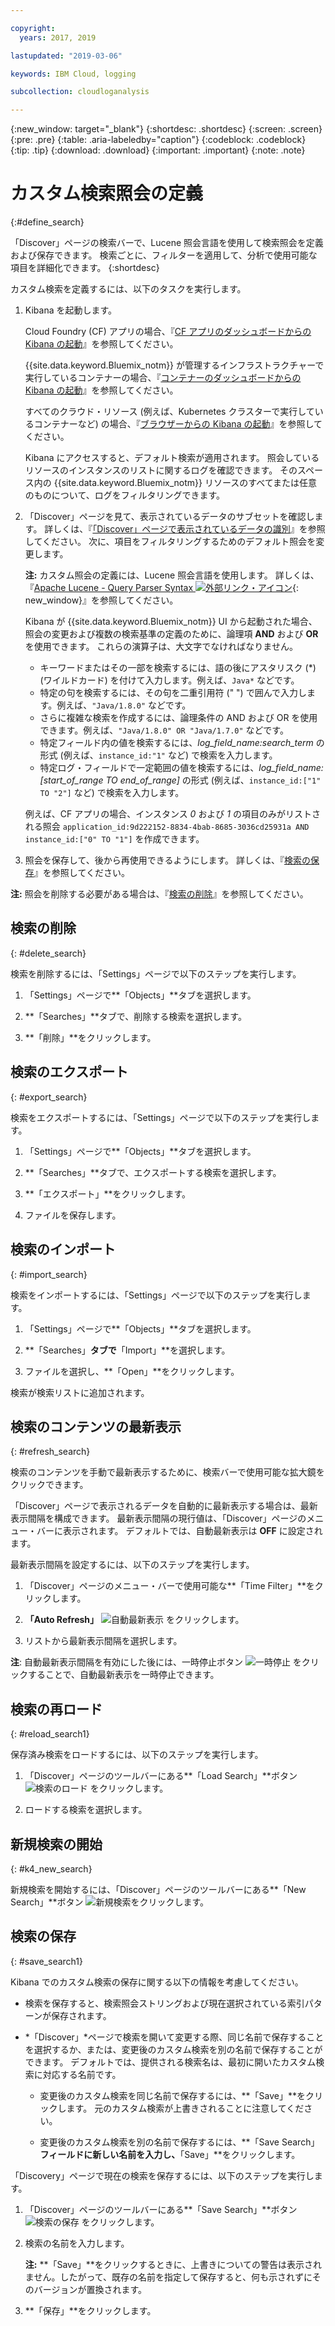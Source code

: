 ```yaml
---

copyright:
  years: 2017, 2019

lastupdated: "2019-03-06"

keywords: IBM Cloud, logging

subcollection: cloudloganalysis

---
```


{:new_window: target="_blank"}
{:shortdesc: .shortdesc}
{:screen: .screen}
{:pre: .pre}
{:table: .aria-labeledby="caption"}
{:codeblock: .codeblock}
{:tip: .tip}
{:download: .download}
{:important: .important}
{:note: .note}

# カスタム検索照会の定義
{:#define_search}

「Discover」ページの検索バーで、Lucene 照会言語を使用して検索照会を定義および保存できます。 検索ごとに、フィルターを適用して、分析で使用可能な項目を詳細化できます。
{:shortdesc}

カスタム検索を定義するには、以下のタスクを実行します。

1. Kibana を起動します。

    Cloud Foundry (CF) アプリの場合、『[CF アプリのダッシュボードからの Kibana の起動](/docs/services/CloudLogAnalysis/kibana/launch.html#launch_Kibana_from_cf_app)』を参照してください。

	{{site.data.keyword.Bluemix_notm}} が管理するインフラストラクチャーで実行しているコンテナーの場合、『[コンテナーのダッシュボードからの Kibana の起動](/docs/services/CloudLogAnalysis/kibana/launch.html#launch_Kibana_for_containers)』を参照してください。
    
    すべてのクラウド・リソース (例えば、Kubernetes クラスターで実行しているコンテナーなど) の場合、『[ブラウザーからの Kibana の起動](/docs/services/CloudLogAnalysis/kibana/launch.html#launch_Kibana_from_browser)』を参照してください。 
	
	Kibana にアクセスすると、デフォルト検索が適用されます。 照会しているリソースのインスタンスのリストに関するログを確認できます。 そのスペース内の {{site.data.keyword.Bluemix_notm}} リソースのすべてまたは任意のものについて、ログをフィルタリングできます。

2. 「Discover」ページを見て、表示されているデータのサブセットを確認します。 詳しくは、『[「Discover」ページで表示されているデータの識別](/docs/services/CloudLogAnalysis/kibana/analize_logs_interactively.html#identify_data)』を参照してください。 次に、項目をフィルタリングするためのデフォルト照会を変更します。

    **注:** カスタム照会の定義には、Lucene 照会言語を使用します。 詳しくは、『[Apache Lucene - Query Parser Syntax  ![外部リンク・アイコン](../../../icons/launch-glyph.svg "外部リンク・アイコン")](https://lucene.apache.org/core/2_9_4/queryparsersyntax.html){: new_window}』を参照してください。
    
    Kibana が {{site.data.keyword.Bluemix_notm}} UI から起動された場合、照会の変更および複数の検索基準の定義のために、論理項 **AND** および **OR** を使用できます。 これらの演算子は、大文字でなければなりません。    
    
    * キーワードまたはその一部を検索するには、語の後にアスタリスク (*) (ワイルドカード) を付けて入力します。例えば、`Java*` などです。 
    * 特定の句を検索するには、その句を二重引用符 (" ") で囲んで入力します。例えば、`"Java/1.8.0"` などです。
    * さらに複雑な検索を作成するには、論理条件の AND および OR を使用できます。例えば、`"Java/1.8.0" OR "Java/1.7.0"` などです。
    * 特定フィールド内の値を検索するには、*log_field_name:search_term* の形式 (例えば、`instance_id:"1"` など) で検索を入力します。
    * 特定ログ・フィールドで一定範囲の値を検索するには、*log_field_name:[start_of_range TO end_of_range]* の形式 (例えば、`instance_id:["1" TO "2"]` など) で検索を入力します。

     例えば、CF アプリの場合、インスタンス *0* および *1* の項目のみがリストされる照会 `application_id:9d222152-8834-4bab-8685-3036cd25931a AND instance_id:["0" TO "1"]` を作成できます。 

3. 照会を保存して、後から再使用できるようにします。 詳しくは、『[検索の保存](/docs/services/CloudLogAnalysis/kibana/define_search.html#save_search1)』を参照してください。 

**注:** 照会を削除する必要がある場合は、『[検索の削除](/docs/services/CloudLogAnalysis/kibana/define_search.html#delete_search)』を参照してください。



## 検索の削除
{: #delete_search}

検索を削除するには、「Settings」ページで以下のステップを実行します。

1. 「Settings」ページで**「Objects」**タブを選択します。

2. **「Searches」**タブで、削除する検索を選択します。

3. **「削除」**をクリックします。


## 検索のエクスポート
{: #export_search}

検索をエクスポートするには、「Settings」ページで以下のステップを実行します。

1. 「Settings」ページで**「Objects」**タブを選択します。

2. **「Searches」**タブで、エクスポートする検索を選択します。

3. **「エクスポート」**をクリックします。

4. ファイルを保存します。

 
## 検索のインポート
{: #import_search}

検索をインポートするには、「Settings」ページで以下のステップを実行します。

1. 「Settings」ページで**「Objects」**タブを選択します。

2. **「Searches」**タブで**「Import」**を選択します。

3. ファイルを選択し、**「Open」**をクリックします。

検索が検索リストに追加されます。

## 検索のコンテンツの最新表示
{: #refresh_search}

検索のコンテンツを手動で最新表示するために、検索バーで使用可能な拡大鏡をクリックできます。 

「Discover」ページで表示されるデータを自動的に最新表示する場合は、最新表示間隔を構成できます。 最新表示間隔の現行値は、「Discover」ページのメニュー・バーに表示されます。 デフォルトでは、自動最新表示は **OFF** に設定されます。

最新表示間隔を設定するには、以下のステップを実行します。

1. 「Discover」ページのメニュー・バーで使用可能な**「Time Filter」**をクリックします。

2. **「Auto Refresh」** ![自動最新表示](images/auto_refresh_icon.jpg "自動最新表示") をクリックします。

3. リストから最新表示間隔を選択します。 

**注**: 自動最新表示間隔を有効にした後には、一時停止ボタン ![一時停止](images/auto_refresh_pause_icon.jpg "一時停止") をクリックすることで、自動最新表示を一時停止できます。


## 検索の再ロード
{: #reload_search1}

保存済み検索をロードするには、以下のステップを実行します。

1. 「Discover」ページのツールバーにある**「Load Search」**ボタン ![検索のロード](images/load_icon.jpg "検索のロード") をクリックします。

2. ロードする検索を選択します。 

## 新規検索の開始
{: #k4_new_search}

新規検索を開始するには、「Discover」ページのツールバーにある**「New Search」**ボタン ![新規検索](images/new_search_icon.jpg "新規検索")をクリックします。

## 検索の保存 
{: #save_search1}

Kibana でのカスタム検索の保存に関する以下の情報を考慮してください。

* 検索を保存すると、検索照会ストリングおよび現在選択されている索引パターンが保存されます。
* *「Discover」*ページで検索を開いて変更する際、同じ名前で保存することを選択するか、または、変更後のカスタム検索を別の名前で保存することができます。 デフォルトでは、提供される検索名は、最初に開いたカスタム検索に対応する名前です。

    * 変更後のカスタム検索を同じ名前で保存するには、**「Save」**をクリックします。 元のカスタム検索が上書きされることに注意してください。 
	
	* 変更後のカスタム検索を別の名前で保存するには、**「Save Search」**フィールドに新しい名前を入力し、**「Save」**をクリックします。 


「Discovery」ページで現在の検索を保存するには、以下のステップを実行します。

1. 「Discover」ページのツールバーにある**「Save Search」**ボタン ![検索の保存](images/save_search_icon.jpg "検索の保存") をクリックします。

2. 検索の名前を入力します。

    **注:** **「Save」**をクリックするときに、上書きについての警告は表示されません。したがって、既存の名前を指定して保存すると、何も示されずにそのバージョンが置換されます。

3. **「保存」**をクリックします。 
